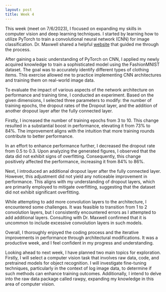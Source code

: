 ```yaml
---
layout: post
title: Week 4
---
```


This week (meet on 7/6/2023), I focused on expanding my skills in computer vision and deep learning techniques. I started by learning how to utilize PyTorch to train a convolutional neural network (CNN) for image classification. Dr. Maxwell shared a helpful [website](https://nextjournal.com/gkoehler/pytorch-mnist) that guided me through the process.

After gaining a basic understanding of PyTorch on CNN, I applied my newly acquired knowledge to train a sophisticated model using the FashionMNIST dataset. The goal was to accurately identify different types of clothing items. This exercise allowed me to practice implementing CNN architectures and training them on real-world image data.

To evaluate the impact of various aspects of the network architecture on performance and training time, I conducted an experiment. Based on the given dimensions, I selected three parameters to modify: the number of training epochs, the dropout rates of the Dropout layer, and the addition of another dropout layer after the fully connected layer.

Firstly, I increased the number of training epochs from 3 to 10. This change resulted in a substantial boost in performance, elevating it from 73% to 84%. The improvement aligns with the intuition that more training rounds contribute to better performance.

In an effort to enhance performance further, I decreased the dropout rate from 0.5 to 0.3. Upon analyzing the generated figures, I observed that the data did not exhibit signs of overfitting. Consequently, this change positively affected the performance, increasing it from 84% to 86%.

Next, I introduced an additional dropout layer after the fully connected layer. However, this adjustment did not yield any noticeable improvement in performance. This aligns with my understanding of dropout layers, which are primarily employed to mitigate overfitting, suggesting that the dataset did not exhibit significant overfitting.

While attempting to add more convolution layers to the architecture, I encountered some challenges. It was feasible to transition from 1 to 2 convolution layers, but I consistently encountered errors as I attempted to add additional layers. Consulting with Dr. Maxwell confirmed that it is uncommon to include excessive convolution layers in such models.

Overall, I thoroughly enjoyed the coding process and the iterative improvements in performance through architectural modifications. It was a productive week, and I feel confident in my progress and understanding.

Looking ahead to next week, I have planned two main topics for exploration. Firstly, I will select a computer vision task that involves raw data, code, and pretrained models for object recognition. I will investigate fine-tuning techniques, particularly in the context of log image data, to determine if such methods can enhance training outcomes. Additionally, I intend to delve into the raw data package called rawpy, expanding my knowledge in this area of computer vision.
